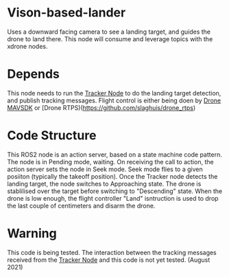 # Vison-based-lander
Uses a downward facing camera to see a landing target, and guides the drone to land there.  This node will consume and leverage topics with the xdrone nodes.

# Depends
This node needs to run the [Tracker Node](https://github.com/slaghuis/Tracker) to do the landing target detection, and publish tracking messages.
Flight control is either being doen by [Drone MAVSDK](https://github.com/slaghuis/drone_mavsdk) or [Drone RTPS)(https://github.com/slaghuis/drone_rtps)
# Code Structure
This ROS2 node is an action server, based on a state machine code pattern.  The node is in Pending mode, waiting.  On receiving the call to action, the action server sets the node in Seek mode.  Seek mode flies to a given posiiton (typically the takeoff position).  Once the Tracker node detects the landing target, the node switches to Approaching state.  The drone is stablilised over the target before switching to "Descending" state.  When the drone is low enough, the flight controller "Land" isntruction is used to drop the last couple of centimeters and disarm the drone.

# Warning
This code is being tested.  The interaction between the tracking messages received from the [Tracker Node](https://github.com/slaghuis/Tracker) and this code is not yet tested.  (August 2021)
